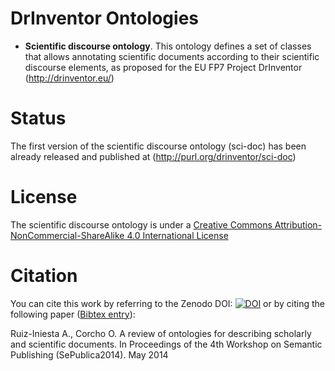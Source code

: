 DrInventor Ontologies
=====================

* **Scientific discourse ontology**. This ontology defines a set of classes that allows annotating scientific documents according to their scientific discourse elements, as proposed for the EU FP7 Project DrInventor (http://drinventor.eu/)

Status
=======

The first version of the scientific discourse ontology (sci-doc) has been already released and published at (http://purl.org/drinventor/sci-doc)

License
=======

The scientific discourse ontology is under a <a rel="license" href="http://creativecommons.org/licenses/by-nc-sa/4.0/">Creative Commons Attribution-NonCommercial-ShareAlike 4.0 International License</a></dl>

Citation
========
You can cite this work by referring to the Zenodo DOI: [![DOI](https://zenodo.org/badge/5356/DrInventor/ontologies.png)](http://dx.doi.org/10.5281/zenodo.11078) or by citing the following paper ([Bibtex entry](https://github.com/DrInventor/ontologies/blob/master/citation.bib)): 

Ruiz-Iniesta A., Corcho O. A review of ontologies for describing scholarly and scientific documents. In Proceedings of the 4th Workshop on Semantic Publishing (SePublica2014). May 2014



